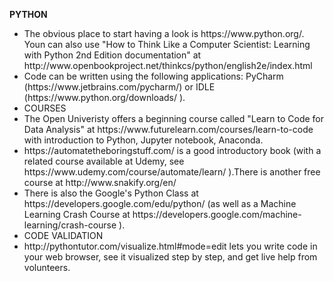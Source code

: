 <b>PYTHON</b>
<ul>
<li> The obvious place to start having a look is https://www.python.org/. Youn can also use "How to Think Like a Computer Scientist: Learning with Python 2nd Edition documentation" at http://www.openbookproject.net/thinkcs/python/english2e/index.html</li>

<li>Code can be written using the following applications: PyCharm (https://www.jetbrains.com/pycharm/) or IDLE (https://www.python.org/downloads/ ).</li>
  
  
<li> COURSES </li>

<li> The Open Univeristy offers a beginning course called "Learn to Code for Data Analysis" at https://www.futurelearn.com/courses/learn-to-code with introduction to Python, Jupyter notebook, Anaconda. </li>
  
<li> https://automatetheboringstuff.com/ is a good introductory book (with a related course available at Udemy, see https://www.udemy.com/course/automate/learn/ ).There is another free course at http://www.snakify.org/en/</li>

<li> There is also the Google's Python Class at https://developers.google.com/edu/python/ (as well as a Machine Learning Crash Course at https://developers.google.com/machine-learning/crash-course ).


<li> CODE VALIDATION </li>

<li> http://pythontutor.com/visualize.html#mode=edit lets you write code in your web browser, see it visualized step by step, and get live help from volunteers.</li>
</ul>
